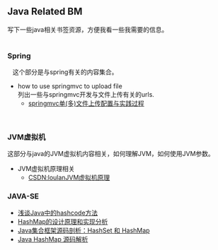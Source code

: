 ## Java Related BM <br>
  写下一些java相关书签资源，方便我看一些我需要的信息。<br>
<br>
### Spring<br>
    这个部分是与spring有关的内容集合。
<br>
  * how to use springmvc to upload file <br>
 列出一些与springmvc开发与文件上传有关的urls.<br>
    * [springmvc单(多)文件上传配置与实践过程](http://www.360doc.com/content/14/0726/17/2562177_397241353.shtml) 
<br>

### JVM虚拟机<br>
这部分与java的JVM虚拟机内容相关，如何理解JVM，如何使用JVM参数。
  * JVM虚拟机原理相关<br>
    * [CSDN:loulanJVM虚拟机原理](http://blog.csdn.net/u010349169/article/category/2620885)<br>

### JAVA-SE
  * [浅谈Java中的hashcode方法](http://www.cnblogs.com/dolphin0520/p/3681042.html)<br>
  * [HashMap的设计原理和实现分析](http://blog.csdn.net/luanlouis/article/details/41576373)<br>
  * [Java集合框架源码剖析：HashSet 和 HashMap](https://wenku.baidu.com/view/ea6fbb9aed3a87c24028915f804d2b160b4e86d3.html)<br>
  * [Java HashMap 源码解析](https://segmentfault.com/a/1190000003704860)  
